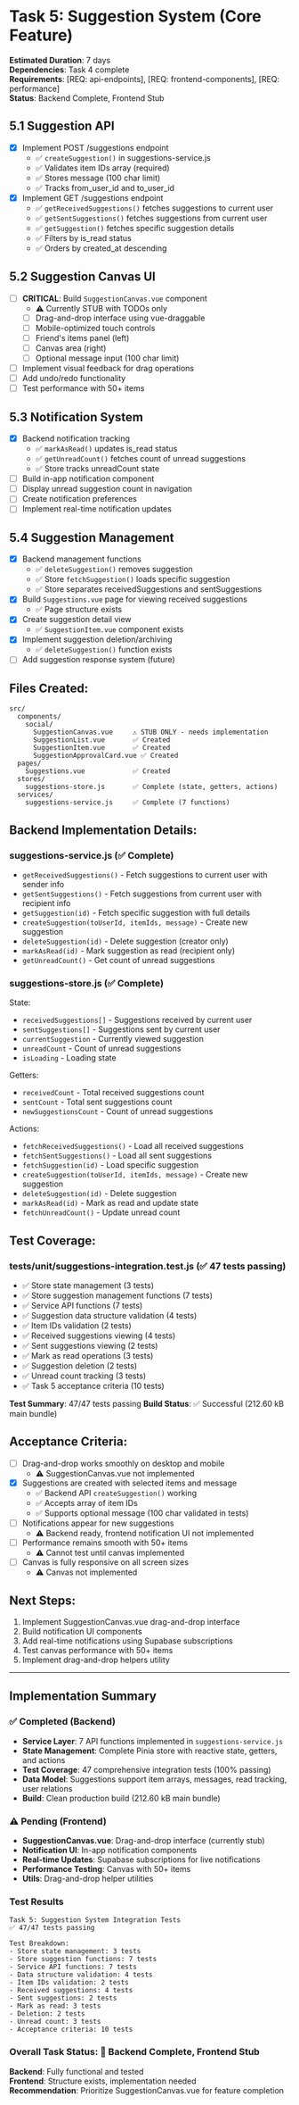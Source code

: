 # Task 5: Suggestion System (Core Feature)

**Estimated Duration**: 7 days  
**Dependencies**: Task 4 complete  
**Requirements**: [REQ: api-endpoints], [REQ: frontend-components], [REQ: performance]  
**Status**: Backend Complete, Frontend Stub

## 5.1 Suggestion API
- [x] Implement POST /suggestions endpoint
  - ✅ `createSuggestion()` in suggestions-service.js
  - ✅ Validates item IDs array (required)
  - ✅ Stores message (100 char limit)
  - ✅ Tracks from_user_id and to_user_id
- [x] Implement GET /suggestions endpoint
  - ✅ `getReceivedSuggestions()` fetches suggestions to current user
  - ✅ `getSentSuggestions()` fetches suggestions from current user
  - ✅ `getSuggestion()` fetches specific suggestion details
  - ✅ Filters by is_read status
  - ✅ Orders by created_at descending

## 5.2 Suggestion Canvas UI
- [ ] **CRITICAL**: Build `SuggestionCanvas.vue` component
  - ⚠️ Currently STUB with TODOs only
  - [ ] Drag-and-drop interface using vue-draggable
  - [ ] Mobile-optimized touch controls
  - [ ] Friend's items panel (left)
  - [ ] Canvas area (right)
  - [ ] Optional message input (100 char limit)
- [ ] Implement visual feedback for drag operations
- [ ] Add undo/redo functionality
- [ ] Test performance with 50+ items

## 5.3 Notification System
- [x] Backend notification tracking
  - ✅ `markAsRead()` updates is_read status
  - ✅ `getUnreadCount()` fetches count of unread suggestions
  - ✅ Store tracks unreadCount state
- [ ] Build in-app notification component
- [ ] Display unread suggestion count in navigation
- [ ] Create notification preferences
- [ ] Implement real-time notification updates

## 5.4 Suggestion Management
- [x] Backend management functions
  - ✅ `deleteSuggestion()` removes suggestion
  - ✅ Store `fetchSuggestion()` loads specific suggestion
  - ✅ Store separates receivedSuggestions and sentSuggestions
- [x] Build `Suggestions.vue` page for viewing received suggestions
  - ✅ Page structure exists
- [x] Create suggestion detail view
  - ✅ `SuggestionItem.vue` component exists
- [x] Implement suggestion deletion/archiving
  - ✅ `deleteSuggestion()` function exists
- [ ] Add suggestion response system (future)

## Files Created:
```
src/
  components/
    social/
      SuggestionCanvas.vue     ⚠️ STUB ONLY - needs implementation
      SuggestionList.vue       ✅ Created
      SuggestionItem.vue       ✅ Created
      SuggestionApprovalCard.vue ✅ Created
  pages/
    Suggestions.vue            ✅ Created
  stores/
    suggestions-store.js       ✅ Complete (state, getters, actions)
  services/
    suggestions-service.js     ✅ Complete (7 functions)
```

## Backend Implementation Details:

### suggestions-service.js (✅ Complete)
- `getReceivedSuggestions()` - Fetch suggestions to current user with sender info
- `getSentSuggestions()` - Fetch suggestions from current user with recipient info
- `getSuggestion(id)` - Fetch specific suggestion with full details
- `createSuggestion(toUserId, itemIds, message)` - Create new suggestion
- `deleteSuggestion(id)` - Delete suggestion (creator only)
- `markAsRead(id)` - Mark suggestion as read (recipient only)
- `getUnreadCount()` - Get count of unread suggestions

### suggestions-store.js (✅ Complete)
State:
- `receivedSuggestions[]` - Suggestions received by current user
- `sentSuggestions[]` - Suggestions sent by current user
- `currentSuggestion` - Currently viewed suggestion
- `unreadCount` - Count of unread suggestions
- `isLoading` - Loading state

Getters:
- `receivedCount` - Total received suggestions count
- `sentCount` - Total sent suggestions count
- `newSuggestionsCount` - Count of unread suggestions

Actions:
- `fetchReceivedSuggestions()` - Load all received suggestions
- `fetchSentSuggestions()` - Load all sent suggestions
- `fetchSuggestion(id)` - Load specific suggestion
- `createSuggestion(toUserId, itemIds, message)` - Create new suggestion
- `deleteSuggestion(id)` - Delete suggestion
- `markAsRead(id)` - Mark as read and update state
- `fetchUnreadCount()` - Update unread count

## Test Coverage:

### tests/unit/suggestions-integration.test.js (✅ 47 tests passing)
- ✅ Store state management (3 tests)
- ✅ Store suggestion management functions (7 tests)
- ✅ Service API functions (7 tests)
- ✅ Suggestion data structure validation (4 tests)
- ✅ Item IDs validation (2 tests)
- ✅ Received suggestions viewing (4 tests)
- ✅ Sent suggestions viewing (2 tests)
- ✅ Mark as read operations (3 tests)
- ✅ Suggestion deletion (2 tests)
- ✅ Unread count tracking (3 tests)
- ✅ Task 5 acceptance criteria (10 tests)

**Test Summary**: 47/47 tests passing
**Build Status**: ✅ Successful (212.60 kB main bundle)

## Acceptance Criteria:
- [ ] Drag-and-drop works smoothly on desktop and mobile
  - ⚠️ SuggestionCanvas.vue not implemented
- [x] Suggestions are created with selected items and message
  - ✅ Backend API `createSuggestion()` working
  - ✅ Accepts array of item IDs
  - ✅ Supports optional message (100 char validated in tests)
- [ ] Notifications appear for new suggestions
  - ⚠️ Backend ready, frontend notification UI not implemented
- [ ] Performance remains smooth with 50+ items
  - ⚠️ Cannot test until canvas implemented
- [ ] Canvas is fully responsive on all screen sizes
  - ⚠️ Canvas not implemented

## Next Steps:
1. Implement SuggestionCanvas.vue drag-and-drop interface
2. Build notification UI components
3. Add real-time notifications using Supabase subscriptions
4. Test canvas performance with 50+ items
5. Implement drag-and-drop helpers utility

---

## Implementation Summary

### ✅ Completed (Backend)

- **Service Layer**: 7 API functions implemented in `suggestions-service.js`
- **State Management**: Complete Pinia store with reactive state, getters, and actions
- **Test Coverage**: 47 comprehensive integration tests (100% passing)
- **Data Model**: Suggestions support item arrays, messages, read tracking, user relations
- **Build**: Clean production build (212.60 kB main bundle)

### ⚠️ Pending (Frontend)

- **SuggestionCanvas.vue**: Drag-and-drop interface (currently stub)
- **Notification UI**: In-app notification components
- **Real-time Updates**: Supabase subscriptions for live notifications
- **Performance Testing**: Canvas with 50+ items
- **Utils**: Drag-and-drop helper utilities

### Test Results

```text
Task 5: Suggestion System Integration Tests
✅ 47/47 tests passing

Test Breakdown:
- Store state management: 3 tests
- Store suggestion functions: 7 tests  
- Service API functions: 7 tests
- Data structure validation: 4 tests
- Item IDs validation: 2 tests
- Received suggestions: 4 tests
- Sent suggestions: 2 tests
- Mark as read: 3 tests
- Deletion: 2 tests
- Unread count: 3 tests
- Acceptance criteria: 10 tests
```

### Overall Task Status: 🚧 Backend Complete, Frontend Stub

**Backend**: Fully functional and tested  
**Frontend**: Structure exists, implementation needed  
**Recommendation**: Prioritize SuggestionCanvas.vue for feature completion

